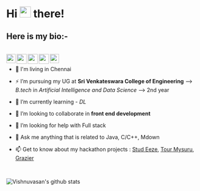 # Hi <img src="https://github.com/TheDudeThatCode/TheDudeThatCode/blob/master/Assets/Hi.gif" width="29px"> there!


## Here is my bio:-
<br/>



<a href="https://www.linkedin.com/in/cipher-unhsiv">
  <img align="left" width="24px" src="https://cdn.jsdelivr.net/npm/simple-icons@v3/icons/linkedin.svg"  />

<a href="mailto:vishnuvasants@gmail.com">
  <img align="left" width="26px" src="https://cdn.jsdelivr.net/npm/simple-icons@v3/icons/gmail.svg" />
</a>
</a>

<a href="https://www.instagram.com/thz_iz_vishnuoff/">
  <img align="left" width="26px" src="https://cdn.jsdelivr.net/npm/simple-icons@v3/icons/instagram.svg" />
</a>

<a href="https://stackoverflow.com/users/12139369/vishnuvasan">
  <img align="left" width="26px" src="https://cdn.jsdelivr.net/npm/simple-icons@v3/icons/stackoverflow.svg" />
</a>
<a href="https://twitter.com/Cipher_unhsiV">
  <img align="left" width="24px" src="https://cdn.jsdelivr.net/npm/simple-icons@v3/icons/twitter.svg"  />
</a>

<br/>


- 🔭 I'm living in Chennai

- ⚡ I’m pursuing my UG at **Sri Venkateswara College of Engineering** --> _B.tech_ in _Artificial Intelligence and Data Science_ --> 2nd year

- 🌱 I’m currently learning - _DL_

- 👯 I’m looking to collaborate in **front end development**

- 🤔 I’m looking for help with Full stack

- 💬 Ask me anything that is related to Java, C/C++, Mdown
 
- 📫 Get to know about my hackathon projects : [Stud Eeze](https://devfolio.co/submissions/stud-eeze "Developed at HackSRM 3.0"), [Tour Mysuru](https://devfolio.co/submissions/tour-mysuru "Developed at DSC WOW"), [Grazier](https://devfolio.co/submissions/grazier-c613 "Developed at HackMoL 2.0")
<br/>

<!--![Vishnuvasan's github stats](https://github-readme-stats.vercel.app/api?username=Cipher-unhsiV&show_icons=true&hide_border=true) -->
  ![Vishnuvasan's github stats](https://github-readme-stats.vercel.app/api?username=Cipher-unhsiV&show_icons=true_color=fff&theme=algolia)
<br />





